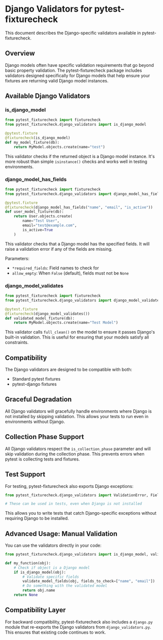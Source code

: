 # Django Validators for pytest-fixturecheck

This document describes the Django-specific validators available in pytest-fixturecheck.

## Overview

Django models often have specific validation requirements that go beyond basic property validation. The pytest-fixturecheck package includes validators designed specifically for Django models that help ensure your fixtures are returning valid Django model instances.

## Available Django Validators

### is_django_model

```python
from pytest_fixturecheck import fixturecheck
from pytest_fixturecheck.django_validators import is_django_model

@pytest.fixture
@fixturecheck(is_django_model)
def my_model_fixture(db):
    return MyModel.objects.create(name="test")
```

This validator checks if the returned object is a Django model instance. It's more robust than simple `isinstance()` checks and works well in testing environments.

### django_model_has_fields

```python
from pytest_fixturecheck import fixturecheck
from pytest_fixturecheck.django_validators import django_model_has_fields

@pytest.fixture
@fixturecheck(django_model_has_fields("name", "email", "is_active"))
def user_model_fixture(db):
    return User.objects.create(
        name="Test User", 
        email="test@example.com", 
        is_active=True
    )
```

This validator checks that a Django model has the specified fields. It will raise a validation error if any of the fields are missing.

Parameters:
- `*required_fields`: Field names to check for
- `allow_empty`: When `False` (default), fields must not be `None`

### django_model_validates

```python
from pytest_fixturecheck import fixturecheck
from pytest_fixturecheck.django_validators import django_model_validates

@pytest.fixture
@fixturecheck(django_model_validates())
def validated_model_fixture(db):
    return MyModel.objects.create(name="Test Model")
```

This validator calls `full_clean()` on the model to ensure it passes Django's built-in validation. This is useful for ensuring that your models satisfy all constraints.

## Compatibility

The Django validators are designed to be compatible with both:
- Standard pytest fixtures
- pytest-django fixtures

## Graceful Degradation

All Django validators will gracefully handle environments where Django is not installed by skipping validation. This allows your tests to run even in environments without Django.

## Collection Phase Support

All Django validators respect the `is_collection_phase` parameter and will skip validation during the collection phase. This prevents errors when pytest is collecting tests and fixtures.

## Test Support

For testing, pytest-fixturecheck also exports Django exceptions:

```python
from pytest_fixturecheck.django_validators import ValidationError, FieldDoesNotExist

# These can be used in tests, even when Django is not installed
```

This allows you to write tests that catch Django-specific exceptions without requiring Django to be installed.

## Advanced Usage: Manual Validation

You can use the validators directly in your code:

```python
from pytest_fixturecheck.django_validators import is_django_model, validate_model_fields

def my_function(obj):
    # Check if object is a Django model
    if is_django_model(obj):
        # Validate specific fields
        validate_model_fields(obj, fields_to_check=["name", "email"])
        # Do something with the validated model
        return obj.name
    return None
```

## Compatibility Layer

For backward compatibility, pytest-fixturecheck also includes a `django.py` module that re-exports the Django validators from `django_validators.py`. This ensures that existing code continues to work. 